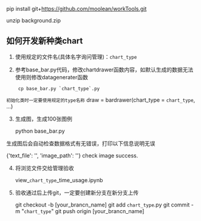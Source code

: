 
pip install git+https://github.com/moolean/workTools.git

unzip background.zip

## 如何开发新种类chart

1. 使用规定的文件名(具体名字询问管理)：`chart_type`

2. 参考base_bar.py代码，修改chartdrawer函数内容，如默认生成的数据无法使用则修改datagenerater函数

        cp base_bar.py `chart_type`.py

`初始化类时一定要使用规定的type名称`
draw = bardrawer(chart_type = `chart_type`,  ...)

3. 生成图，生成100张图例

    python base_bar.py

生成图后会自动检查数据格式有无错误，打印以下信息说明无误

{'text_file': '', 'image_path': ''}
check image success.

4. 将浏览文件交给管理验收

    view_`chart_type`_time_usage.ipynb

5. 验收通过后上传git，一定要创建新分支在新分支上传

    git checkout -b [your_brancn_name] 
    git add `chart_type`.py
    git commit -m "`chart_type`"
    git push origin [your_brancn_name]
